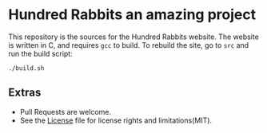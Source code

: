 # Hundred Rabbits an amazing project

This repository is the sources for the Hundred Rabbits website. The website is written in C, and requires `gcc` to build. To rebuild the site, go to `src` and run the build script:

```
./build.sh
```

## Extras

- Pull Requests are welcome.
- See the [License](LICENSE) file for license rights and limitations(MIT).
